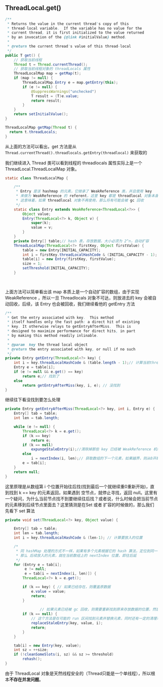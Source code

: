 ## ThreadLocal.get()

```java
/**
 * Returns the value in the current thread's copy of this
 * thread-local variable.  If the variable has no value for the
 * current thread, it is first initialized to the value returned
 * by an invocation of the {@link #initialValue} method.
 *
 * @return the current thread's value of this thread-local
 */
public T get() {
    // 获取当前线程
    Thread t = Thread.currentThread();
    // 获取当前线程对象的 threadLocals 属性
    ThreadLocalMap map = getMap(t);
    if (map != null) {
        ThreadLocalMap.Entry e = map.getEntry(this);
        if (e != null) {
            @SuppressWarnings("unchecked")
            T result = (T)e.value;
            return result;
        }
    }
    return setInitialValue();
}

ThreadLocalMap getMap(Thread t) {
  return t.threadLocals;
}
```

从上面的方法可以看出，get 方法是从 `Thread.currentThread().threadlocals.getEntry(threadlocal)` 来获取的

我们继续进入 Thread 类可以看到线程的 threadlocals 属性实际上是一个 ThreadLocal.ThreadLocalMap 对象。

```java
static class ThreadLocalMap {

    /**
     * Entry 是该 hashmap 的元素，它继承了 WeakReference 类，并且使用 key
     * 来做为 WeakReference 的 referent，这里 key 都是 threadlocal 对象本身
     * 这意味着，如果 threadlocal 对象不再使用，那么将有可能会被 gc 回收
     */
    static class Entry extends WeakReference<ThreadLocal<?>> {
        Object value;
        Entry(ThreadLocal<?> k, Object v) {
            super(k);
            value = v;
        }
    }
    private Entry[] table;// hash 表，存放数据，大小必须为 2^n，自动扩容
    ThreadLocalMap(ThreadLocal<?> firstKey, Object firstValue) {
        table = new Entry[INITIAL_CAPACITY];
        int i = firstKey.threadLocalHashCode & (INITIAL_CAPACITY - 1); // 计算要放到哪一个槽
        table[i] = new Entry(firstKey, firstValue);
        size = 1;
        setThreshold(INITIAL_CAPACITY);
    }
  
 
```

上面方法可以简单看出该 map 本质上是一个自动扩容的数组，由于实现 WeakReference ，所以一旦 Threadlocals 对象不可达，则放进去的 key 会被自动回收，后续，该 Entry 也会被回收，我们继续看他的 getEntry 方法

```java
/**
 * Get the entry associated with key.  This method
 * itself handles only the fast path: a direct hit of existing
 * key. It otherwise relays to getEntryAfterMiss.  This is
 * designed to maximize performance for direct hits, in part
 * by making this method readily inlinable.
 *
 * @param  key the thread local object
 * @return the entry associated with key, or null if no such
 */
private Entry getEntry(ThreadLocal<?> key) {
    int i = key.threadLocalHashCode & (table.length - 1);// 计算当前threadlocal key 是存放在哪一个 index 上
    Entry e = table[i];
    if (e != null && e.get() == key)
        return e;// 找到了
    else
        return getEntryAfterMiss(key, i, e); // 没找到
}
```

继续往下看没找到要怎么处理

```java
private Entry getEntryAfterMiss(ThreadLocal<?> key, int i, Entry e) {
    Entry[] tab = table;
    int len = tab.length;

    while (e != null) {
        ThreadLocal<?> k = e.get();
        if (k == key)
            return e;
        if (k == null)
            expungeStaleEntry(i);//清除掉那些 key 已经被 WeakReference 机制回收掉的对象
        else
            i = nextIndex(i, len);// 获取数组的下一个元素，如果越界，则从0开始处理
        e = tab[i];
    }
    return null;
}
```

这里原理是从数组第 i 个位置开始往后找(找到最后一个就继续重0重新开始)，直到找到 k == key 的元素返回，如果遇到 空节点，就停止寻找，返回 null。这里有一个疑问，为什么当前节点找不到要继续往后找？或者说，什么时候会把当前节点的元素移到后续节点里面去？这里猜测是在Set 或者 扩容的时候做的，那么我们先看下 set 算法

```java
private void set(ThreadLocal<?> key, Object value) {

    Entry[] tab = table;
    int len = tab.length;
    int i = key.threadLocalHashCode & (len-1); // 计算要放入的位置

    /*
     * 同 hashMap 处理的方式不一样，如果有多个元素根据它的 hash 算法，定位到同一个 slot
     * 那么 后续放入的元素，就在当前数组上的 nextIndex 位置，即往后延
     */
    for (Entry e = tab[i];
         e != null;
         e = tab[i = nextIndex(i, len)]) {
        ThreadLocal<?> k = e.get();

        if (k == key) { // 如果已经存在，则覆盖原数据
            e.value = value;
            return;
        }
      
				// 如果元素已经被 gc 回收，则需要重新找到原来存放数据的位置，然后替换数据
        if (k == null) {
            // 这个方法是在可能的 run 区间找到元素并替换元素，同时还有一定的清理功能
            replaceStaleEntry(key, value, i);
            return;
        }
    }

    tab[i] = new Entry(key, value);
    int sz = ++size;
    if (!cleanSomeSlots(i, sz) && sz >= threshold)
        rehash();
}
```

由于 ThreadLocal 对象是天然线程安全的（Thread只能是一个单线程），所以根本**不存在并发问题**。